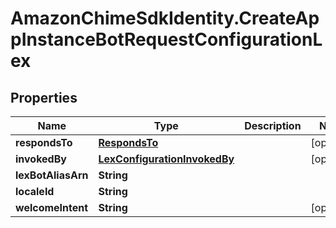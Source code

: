 # AmazonChimeSdkIdentity.CreateAppInstanceBotRequestConfigurationLex

## Properties

Name | Type | Description | Notes
------------ | ------------- | ------------- | -------------
**respondsTo** | [**RespondsTo**](RespondsTo.md) |  | [optional] 
**invokedBy** | [**LexConfigurationInvokedBy**](LexConfigurationInvokedBy.md) |  | [optional] 
**lexBotAliasArn** | **String** |  | 
**localeId** | **String** |  | 
**welcomeIntent** | **String** |  | [optional] 


